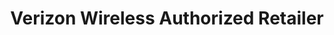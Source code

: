 ---
title: "Verizon Wireless Authorized Retailer"
url: /ogden/verizon-wireless-authorized-retailer/
shop: Handy
---